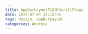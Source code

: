 ```yaml
---
title: AppBarLayout的五中ScrollFlags
date: 2017-07-04 13:13:44
tags: design, appBarLayout
categories: Android
---
```


